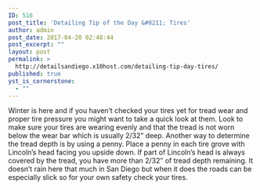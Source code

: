 ```yaml
---
ID: 516
post_title: 'Detailing Tip of the Day &#8211; Tires'
author: admin
post_date: 2017-04-20 02:48:44
post_excerpt: ""
layout: post
permalink: >
  http://detailsandiego.x10host.com/detailing-tip-day-tires/
published: true
yst_is_cornerstone:
  - ""
---
```

Winter is here and if you haven’t checked your tires yet for tread wear and proper tire pressure you might want to take a quick look at them. Look to make sure your tires are wearing evenly and that the tread is not worn below the wear bar which is usually 2/32” deep. Another way to determine the tread depth is by using a penny. Place a penny in each tire grove with Lincoln’s head facing you upside down. If part of Lincoln’s head is always covered by the tread, you have more than 2/32″ of tread depth remaining. It doesn’t rain here that much in San Diego but when it does the roads can be especially slick so for your own safety check your tires.